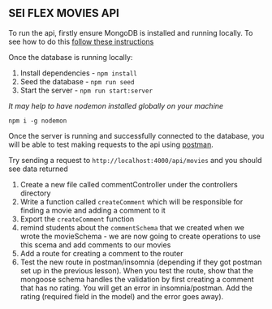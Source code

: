 ## SEI FLEX MOVIES API

To run the api, firstly ensure MongoDB is installed and running locally. To see how to do this [follow these instructions]('https://docs.mongodb.com/manual/installation/)

Once the database is running locally:

1. Install dependencies - `npm install`
2. Seed the database - `npm run seed`
3. Start the server - `npm run start:server`

<em>It may help to have nodemon installed globally on your machine</em>

`npm i -g nodemon`

Once the server is running and successfully connected to the database, you will be able to test making requests to the api using [postman]('https://www.postman.com/downloads/).

Try sending a request to `http://localhost:4000/api/movies` and you should see data returned

1. Create a new file called commentController under the controllers directory
2. Write a function called `createComment` which will be responsible for finding a movie and adding a comment to it
3. Export the `createComment` function
4. remind students about the `commentSchema` that we created when we wrote the movieSchema - we are now going to create operations to use this scema and add comments to our movies
5. Add a route for creating a comment to the router
6. Test the new route in postman/insomnia (depending if they got postman set up in the previous lesson). When you test the route, show that the mongoose schema handles the validation by first creating a comment that has no rating. You will get an error in insomnia/postman. Add the rating (required field in the model) and the error goes away).
